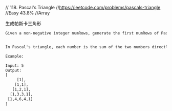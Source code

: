 // 118. Pascal's Triangle
//https://leetcode.com/problems/pascals-triangle
//Easy 43.8%
//Array

生成帕斯卡三角形
```html
Given a non-negative integer numRows, generate the first numRows of Pascal's triangle.


In Pascal's triangle, each number is the sum of the two numbers directly above it.

Example:

Input: 5
Output:
[
     [1],
    [1,1],
   [1,2,1],
  [1,3,3,1],
 [1,4,6,4,1]
]
```